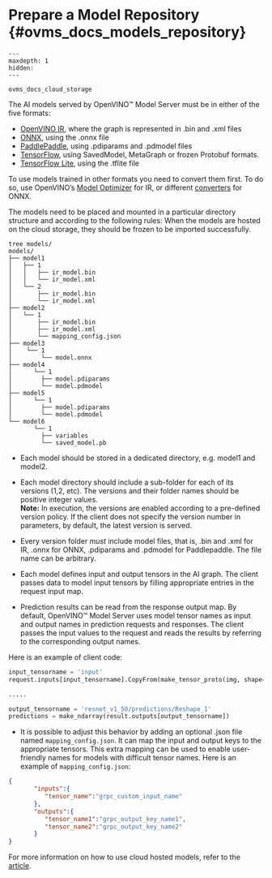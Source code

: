 # Prepare a Model Repository {#ovms_docs_models_repository}

```{toctree}
---
maxdepth: 1
hidden:
---

ovms_docs_cloud_storage
```

The AI models served by OpenVINO&trade; Model Server must be in either of the five formats:
- [OpenVINO IR](https://docs.openvino.ai/2023.3/openvino_docs_MO_DG_IR_and_opsets.html#doxid-openvino-docs-m-o-d-g-i-r-and-opsets), where the graph is represented in .bin and .xml files 
- [ONNX](https://onnx.ai/), using the .onnx file
- [PaddlePaddle](https://www.paddlepaddle.org.cn/en), using .pdiparams and .pdmodel files
- [TensorFlow](https://www.tensorflow.org/), using SavedModel, MetaGraph or frozen Protobuf formats.
- [TensorFlow Lite](https://www.tensorflow.org/lite), using the .tflite file

To use models trained in other formats you need to convert them first. To do so, use 
OpenVINO’s [Model Optimizer](https://docs.openvino.ai/2023.3/openvino_docs_MO_DG_Deep_Learning_Model_Optimizer_DevGuide.html) for IR, or different
[converters](https://onnx.ai/supported-tools.html) for ONNX.

The models need to be placed and mounted in a particular directory structure and according to the following rules:
When the models are hosted on the cloud storage, they should be frozen to be imported successfully.

```
tree models/
models/
├── model1
│   ├── 1
│   │   ├── ir_model.bin
│   │   └── ir_model.xml
│   └── 2
│       ├── ir_model.bin
│       └── ir_model.xml
├── model2
│   └── 1
│       ├── ir_model.bin
│       ├── ir_model.xml
│       └── mapping_config.json
├── model3
│    └── 1
│        └── model.onnx
├── model4
│      └── 1
│        ├── model.pdiparams
│        └── model.pdmodel
├── model5
│      └── 1
│        ├── model.pdiparams
│        └── model.pdmodel
└── model6
       └── 1
         ├── variables
         └── saved_model.pb

``` 

- Each model should be stored in a dedicated directory, e.g. model1 and model2. 
- Each model directory should include a sub-folder for each of its versions (1,2, etc). The versions and their folder names should be positive integer values.  
**Note:** In execution, the versions are enabled according to a pre-defined version policy. If the client does not specify 
the version number in parameters, by default, the latest version is served.
- Every version folder _must_ include model files, that is, .bin and .xml for IR, .onnx for ONNX, .pdiparams and .pdmodel for Paddlepaddle. The file name can be arbitrary.

- Each model defines input and output tensors in the AI graph. The client passes data to model input tensors by filling appropriate entries in the request input map. 
- Prediction results can be read from the response output map. By default, OpenVINO™ Model Server uses model tensor names as input and output names in prediction requests and responses. The client passes the input values to the request and reads the results by referring to the corresponding output names.

Here is an example of client code:

```python
input_tensorname = 'input'
request.inputs[input_tensorname].CopyFrom(make_tensor_proto(img, shape=(1, 3, 224, 224)))

.....

output_tensorname = 'resnet_v1_50/predictions/Reshape_1'
predictions = make_ndarray(result.outputs[output_tensorname])
```

- It is possible to adjust this behavior by adding an optional .json file named `mapping_config.json`. 
It can map the input and output keys to the appropriate tensors. This extra mapping can be used to enable user-friendly names for models with difficult tensor names. Here is an example of `mapping_config.json`:

```json
{
       "inputs":{ 
          "tensor_name":"grpc_custom_input_name"
       },
       "outputs":{
          "tensor_name1":"grpc_output_key_name1",
          "tensor_name2":"grpc_output_key_name2"
       }
}
```

For more information on how to use cloud hosted models, refer to the [article](./using_cloud_storage.md).

